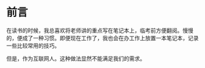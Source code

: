 # 前言

在读书的时候，我总喜欢将老师讲的重点写在笔记本上，临考前方便翻阅。慢慢的，便成了一种习惯。即便现在工作了，我也会在办工作上放置一本笔记本，记录一些比较常用的技巧。

但是，作为互联网人。这种做法显然不能满足我们的需求。